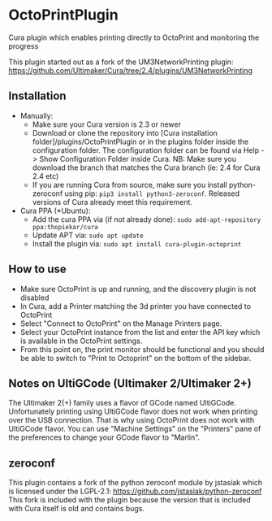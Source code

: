 # OctoPrintPlugin
Cura plugin which enables printing directly to OctoPrint and monitoring the progress

This plugin started out as a fork of the UM3NetworkPrinting plugin:
https://github.com/Ultimaker/Cura/tree/2.4/plugins/UM3NetworkPrinting

Installation
----
* Manually:
  - Make sure your Cura version is 2.3 or newer
  - Download or clone the repository into [Cura installation folder]/plugins/OctoPrintPlugin
    or in the plugins folder inside the configuration folder. The configuration folder can be
    found via Help -> Show Configuration Folder inside Cura.
    NB: Make sure you download the branch that matches the Cura branch (ie: 2.4 for Cura 2.4 etc)
  - If you are running Cura from source, make sure you install python-zeroconf using pip:
    ```pip3 install python3-zeroconf```.
    Released versions of Cura already meet this requirement.
* Cura PPA (*Ubuntu):
  - Add the cura PPA via (if not already done): `sudo add-apt-repository ppa:thopiekar/cura`
  - Update APT via: `sudo apt update`
  - Install the plugin via: `sudo apt install cura-plugin-octoprint`


How to use
----
- Make sure OctoPrint is up and running, and the discovery plugin is not disabled
- In Cura, add a Printer matching the 3d printer you have connected to OctoPrint
- Select "Connect to OctoPrint" on the Manage Printers page.
- Select your OctoPrint instance from the list and enter the API key which is
  available in the OctoPrint settings.
- From this point on, the print monitor should be functional and you should be
  able to switch to "Print to Octoprint" on the bottom of the sidebar.

Notes on UltiGCode (Ultimaker 2/Ultimaker 2+)
----
The Ultimaker 2(+) family uses a flavor of GCode named UltiGCode. Unfortunately printing
using UltiGCode flavor does not work when printing over the USB connection. That is why
using OctoPrint does not work with UltiGCode flavor. You can use "Machine Settings" on
the "Printers" pane of the preferences to change your GCode flavor to "Marlin".

zeroconf
----
This plugin contains a fork of the python zeroconf module by jstasiak which is licensed under the LGPL-2.1:
https://github.com/jstasiak/python-zeroconf
This fork is included with the plugin because the version that is included with Cura itself is old and contains bugs.